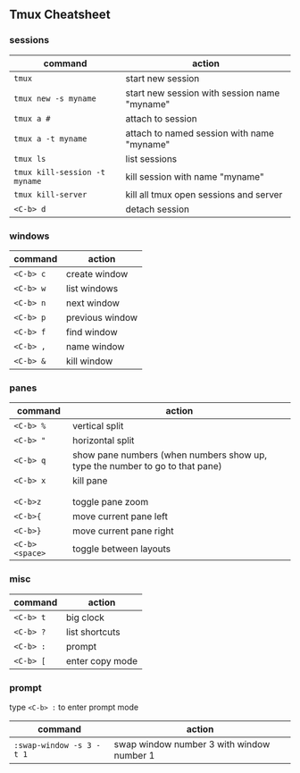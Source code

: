 ## Tmux Cheatsheet

### sessions

| command                       | action
| ---                           | ---
| `tmux`                        | start new session
| `tmux new -s myname`          | start new session with session name "myname"
| `tmux a #`                    | attach to session
| `tmux a -t myname`            | attach to named session with name "myname"
| `tmux ls`                     | list sessions
| `tmux kill-session -t myname` | kill session with name "myname"
| `tmux kill-server`            | kill all tmux open sessions and server
| `<C-b> d`                     | detach session

### windows

| command | action
| ---|---
| `<C-b> c` | create window
| `<C-b> w` | list windows
| `<C-b> n` | next window
| `<C-b> p` | previous window
| `<C-b> f` | find window
| `<C-b> ,` | name window
| `<C-b> &` | kill window

### panes

| command        | action
| ---            | ---
| `<C-b> %`      | vertical split
| `<C-b> "`      | horizontal split
| `<C-b> q`      | show pane numbers (when numbers show up, type the number to go to that pane)
| `<C-b> x`      | kill pane
|                |
|                |
| `<C-b>z`       | toggle pane zoom
| `<C-b>{`       | move current pane left
| `<C-b>}`       | move current pane right
| `<C-b><space>` | toggle between layouts

### misc

| command   | action
| ---       | ---
| `<C-b> t` | big clock
| `<C-b> ?` | list shortcuts
| `<C-b> :` | prompt
| `<C-b> [` | enter copy mode

### prompt

type `<C-b> :` to enter prompt mode

| command                  | action
| ---                      | ---
| `:swap-window -s 3 -t 1` | swap window number 3 with window number 1
